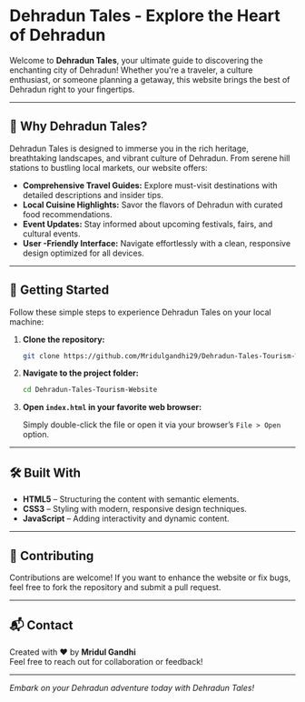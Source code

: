# Dehradun Tales - Explore the Heart of Dehradun

Welcome to **Dehradun Tales**, your ultimate guide to discovering the enchanting city of Dehradun! Whether you're a traveler, a culture enthusiast, or someone planning a getaway, this website brings the best of Dehradun right to your fingertips.

---

## 🌟 Why Dehradun Tales?

Dehradun Tales is designed to immerse you in the rich heritage, breathtaking landscapes, and vibrant culture of Dehradun. From serene hill stations to bustling local markets, our website offers:

- **Comprehensive Travel Guides:** Explore must-visit destinations with detailed descriptions and insider tips.
- **Local Cuisine Highlights:** Savor the flavors of Dehradun with curated food recommendations.
- **Event Updates:** Stay informed about upcoming festivals, fairs, and cultural events.
- **User -Friendly Interface:** Navigate effortlessly with a clean, responsive design optimized for all devices.

---

## 🚀 Getting Started

Follow these simple steps to experience Dehradun Tales on your local machine:

1. **Clone the repository:**
   ```bash
   git clone https://github.com/Mridulgandhi29/Dehradun-Tales-Tourism-Website.git
   ```
2. **Navigate to the project folder:**
   ```bash
   cd Dehradun-Tales-Tourism-Website
   ```
3. **Open `index.html` in your favorite web browser:**

   Simply double-click the file or open it via your browser’s `File > Open` option.

---

## 🛠️ Built With

- **HTML5** – Structuring the content with semantic elements.
- **CSS3** – Styling with modern, responsive design techniques.
- **JavaScript** – Adding interactivity and dynamic content.

---

## 🤝 Contributing

Contributions are welcome! If you want to enhance the website or fix bugs, feel free to fork the repository and submit a pull request.

---

## 📬 Contact

Created with ❤️ by **Mridul Gandhi**  
Feel free to reach out for collaboration or feedback!

---

*Embark on your Dehradun adventure today with Dehradun Tales!*  
```
